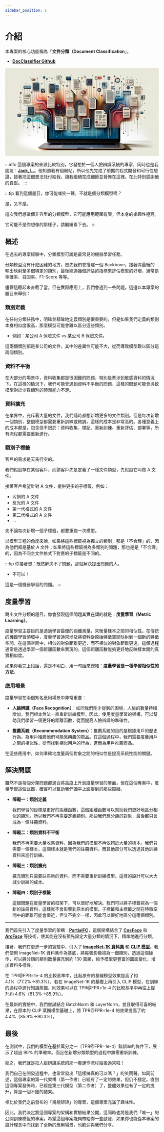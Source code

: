 ```yaml
---
sidebar_position: 1
---
```


# 介紹

本專案的核心功能稱為「**文件分類（Document Classification**」。

- [**DocClassifier Github**](https://github.com/DocsaidLab/DocClassifier)

![title](./resources/title.jpg)

:::info
這個專案的來源比較特別，它發想於一個人臉辨識系統的專家，同時也是我朋友：[**Jack, L.**](https://github.com/Jack-Lin-NTU)。他知道我有個網站，所以他先完成了前期的程式開發和可行性驗證，接著把這個想法託付給我，讓我繼續完成細節並發佈在這裡。在此特別感謝他的貢獻。
:::

:::tip
看到這個題目，你可能嗤笑一聲，不就是個分類模型嗎？

是，又不是。

這次我們想做個非典型的分類模型，它可能應用範圍有限，但本身的樂趣性極高。

它可能不是你想像的那樣子，請繼續看下去。
:::

## 概述

在過去的專案經驗中，分類模型可說是最常見的機器學習任務。

分類模型沒有什麼困難的地方，首先我們會搭建一個 Backbone，接著將最後的輸出映射至多個特定的類別，最後經過幾個評估的指標來評估模型的好壞，通常是準確率、召回率、F1-Score 等等。

儘管這聽起來直截了當，但在實際應用上，我們會遇到一些問題，這邊以本專案的題目來舉例：

### 類別定義

在任何分類任務中，明確並精確地定義類別是很重要的。但是如果我們定義的類別本身相似度很高，那麼模型可能會難以區分這些類別。

- 例如：某公司 A 保險文件 vs 某公司 B 保險文件。

這兩個類別都是某公司的文件，其中的差異性可能不大，從而導致模型難以區分這兩個類別。

### 資料不平衡

在大部分的場景中，資料收集都是很困難的問題，特別是牽涉到敏感資料的情況下。在這樣的情況下，我們可能會遇到資料不平衡的問題，這樣的問題可能會導致模型對於少數類別的預測能力不足。

### 資料擴充

在業界中，充斥著大量的文件，我們隨時都想新增更多的文件類別。但是每次新增一個類別，整個模型都需要重新訓練或微調，這樣的成本是非常高的。各種意義上的成本都是，包含但不限於：資料收集、標記、重新訓練、重新評估、部署等，所有流程都需要重新進行。

### 類別子標籤

客戶的需求是天馬行空的。

我們假設存在某個客戶，而該客戶先是定義了一種文件類型，先假設它叫做 A 文件。

接著客戶希望針對 A 文件，提供更多的子標籤，例如：

- 污損的 A 文件
- 反光的 A 文件
- 第一代格式的 A 文件
- 第二代格式的 A 文件
- ...

先不論每次新增一個子標籤，都要重跑一次模型。

以模型工程的角度來說，如果將這些標籤視為獨立的類別，那是「不合理」的，因為他們都是基於 A 文件；如果將這些標籤視為多類別的問題，那也是是「不合理」的，因為不同主文件格式下對應的子標籤是不同的。

:::tip
你接著想：既然解決不了問題，那就解決提出問題的人。

- 不可以！

這是一個機器學習的問題。
:::

## 度量學習

跳出文件分類的題目，你會發現這個問題其實在講的就是：**度量學習（Metric Learning）**。

度量學習主要目的是透過學習最優的距離測量，來衡量樣本之間的相似性。在傳統的機器學習領域中，度量學習通常涉及將資料從原始特徵空間映射到一個新的特徵空間，在這個空間中，相似的對象距離更近，而不相似的對象距離更遠。這個過程通常是透過學習一個距離函數來實現的，這個距離函數能夠更好地反映樣本間的真實相似度。

如果你看完上段話，還是不明白，用一句話來總結：**度量學習是一種學習相似性的方法**。

### 應用場景

度量學習在兩個知名應用場景中非常重要：

- **人臉辨識（Face Recognition）**：如同我們剛才提到的困境，人臉的數量持續增加，我們根本無法一直重新訓練模型。因此，使用度量學習的架構，可以幫助我們學習一個更好的距離函數，從而提高人臉辨識的準確性。

- **推薦系統（Recommendation System）**：推薦系統的目的是根據用戶的歷史行為，為用戶推薦他們可能感興趣的商品。在這個過程中，我們需要度量用戶之間的相似性，從而找到相似用戶的行為，進而為用戶推薦商品。

在這些應用中，如何準確地度量兩個對象之間的相似性是提高系統性能的關鍵。

## 解決問題

雖然不是每個分類問題都適合將高度上升到度量學習的層面，但在這個專案中，度量學習這個武器，確實可以幫助我們彌平上面提到的那些障礙。

- **障礙一：類別定義**

    我們學習的目標是更好的距離函數，這個距離函數可以幫助我們更好地區分相似的類別。所以我們不再需要定義類別。那些我們想分類的對象，最後都只會成為一個註冊資料。

- **障礙二：類別資料不平衡**

    我們不再需要大量收集資料，因為我們的模型不再依賴於大量的樣本。我們只需要一個樣本，這個樣本就是我們的註冊資料。而其他部分可以透過其他訓練資料來進行訓練。

- **障礙三：類別擴充**

    擴充類別只需要註冊新的資料，而不需要重新訓練模型。這樣的設計可以大大減少訓練的成本。

- **障礙四：類別子標籤**

    這個問題在度量學習的框架下，可以很好地解決。我們可以將子標籤視為一個新的註冊資料，這樣就不會影響到原本的模型。子標籤和主標籤之間在特徵空間中的距離可能會很近，但又不完全一樣，因此可以很好地區分這兩個類別。

---

我們首先引入了度量學習的架構：[**PartialFC**](https://arxiv.org/abs/2203.15565)，這個架構結合了 [**CosFace**](https://arxiv.org/abs/1801.09414) 和 [**ArcFace**](https://arxiv.org/abs/1801.07698) 等技術，使其能在沒有預先設定大量分類的情況下，精準地進行分類。

接著，我們在更進一步的實驗中，引入了 [**ImageNet-1K 資料集**](https://www.image-net.org/) 和 [**CLIP 模型**](https://arxiv.org/abs/2103.00020)。我們使用 ImageNet-1K 資料集作為基底，將每張影像視為一個類別，透過這個操作，可以將分類的類別數量擴充到約 130 萬類，給予模型更豐富的圖面變化，增加資料多樣性。

在 TPR@FPR=1e-4 的比較基準中，比起原有的基線模型效果提高了約 4.1%（77.2%->81.3%）。若在 ImageNet-1K 的基礎上再引入 CLIP 模型，在訓練的過程中進行知識蒸餾，則效果可以在 TPR@FPR=1e-4 的比較基準中再往上提升約 4.6%（81.3%->85.9%）。

在最新的實驗中，我們嘗試結合 BatchNorm 和 LayerNorm，並且取得可喜的結果，在原本的 CLIP 蒸餾模型基礎上，將 TPR@FPR=1e-4 的效果提高了約 4.4%（85.9%->90.3%）。

## 最後

在測試中，我們的模型在基於萬分之一（TPR@FPR=1e-4）錯誤率的條件下，展示了超過 90% 的準確率。而且在新增分類類型的過程中無需重新訓練。

總之，我們就是把人臉辨識系統的那一套運作流程給搬過來啦！

我們自己在開發過程中，也常常發出「這樣搞真的可以嗎？」的笑鬧聲。如同前述，這個專案的第一代架構（第一作者）已經有了一定的效果，但仍不穩定。直到這個專案發佈時，已經是第三代模型（第二作者）了，整體效果也有了一定的提升，算是一個不錯的結果。

相比於我們之前發布的「規規矩矩」的專案，這個專案充滿了趣味性。

因此，我們決定將這個專案的架構和實驗結果公開，這同時也將是我們「唯一」的公開訓練模組的專案，希望這個專案能夠帶給你一些啟發，如果你也能從本專案的設計理念中而找到了全新的應用場景，也歡迎與我們分享。